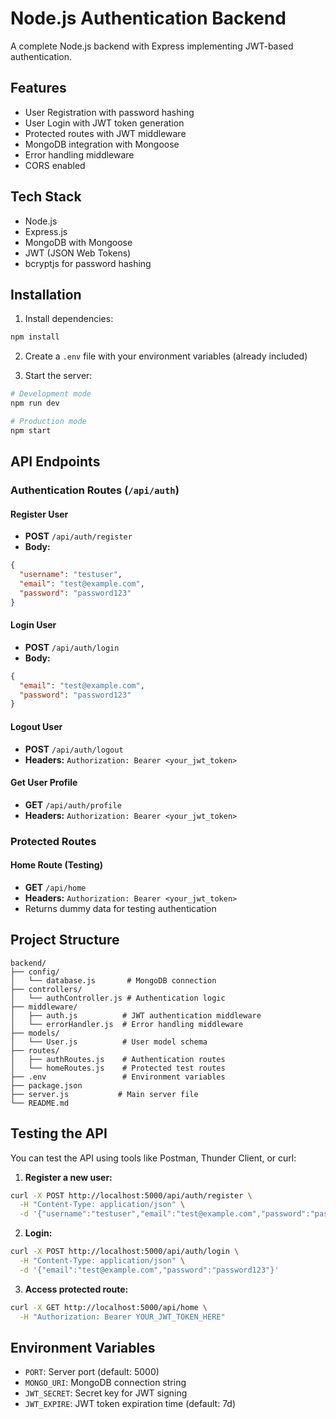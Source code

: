 # Node.js Authentication Backend

A complete Node.js backend with Express implementing JWT-based authentication.

## Features

- User Registration with password hashing
- User Login with JWT token generation
- Protected routes with JWT middleware
- MongoDB integration with Mongoose
- Error handling middleware
- CORS enabled

## Tech Stack

- Node.js
- Express.js
- MongoDB with Mongoose
- JWT (JSON Web Tokens)
- bcryptjs for password hashing

## Installation

1. Install dependencies:

```bash
npm install
```

2. Create a `.env` file with your environment variables (already included)

3. Start the server:

```bash
# Development mode
npm run dev

# Production mode
npm start
```

## API Endpoints

### Authentication Routes (`/api/auth`)

#### Register User

- **POST** `/api/auth/register`
- **Body:**

```json
{
  "username": "testuser",
  "email": "test@example.com",
  "password": "password123"
}
```

#### Login User

- **POST** `/api/auth/login`
- **Body:**

```json
{
  "email": "test@example.com",
  "password": "password123"
}
```

#### Logout User

- **POST** `/api/auth/logout`
- **Headers:** `Authorization: Bearer <your_jwt_token>`

#### Get User Profile

- **GET** `/api/auth/profile`
- **Headers:** `Authorization: Bearer <your_jwt_token>`

### Protected Routes

#### Home Route (Testing)

- **GET** `/api/home`
- **Headers:** `Authorization: Bearer <your_jwt_token>`
- Returns dummy data for testing authentication

## Project Structure

```
backend/
├── config/
│   └── database.js       # MongoDB connection
├── controllers/
│   └── authController.js # Authentication logic
├── middleware/
│   ├── auth.js          # JWT authentication middleware
│   └── errorHandler.js  # Error handling middleware
├── models/
│   └── User.js          # User model schema
├── routes/
│   ├── authRoutes.js    # Authentication routes
│   └── homeRoutes.js    # Protected test routes
├── .env                 # Environment variables
├── package.json
├── server.js           # Main server file
└── README.md
```

## Testing the API

You can test the API using tools like Postman, Thunder Client, or curl:

1. **Register a new user:**

```bash
curl -X POST http://localhost:5000/api/auth/register \
  -H "Content-Type: application/json" \
  -d '{"username":"testuser","email":"test@example.com","password":"password123"}'
```

2. **Login:**

```bash
curl -X POST http://localhost:5000/api/auth/login \
  -H "Content-Type: application/json" \
  -d '{"email":"test@example.com","password":"password123"}'
```

3. **Access protected route:**

```bash
curl -X GET http://localhost:5000/api/home \
  -H "Authorization: Bearer YOUR_JWT_TOKEN_HERE"
```

## Environment Variables

- `PORT`: Server port (default: 5000)
- `MONGO_URI`: MongoDB connection string
- `JWT_SECRET`: Secret key for JWT signing
- `JWT_EXPIRE`: JWT token expiration time (default: 7d)
